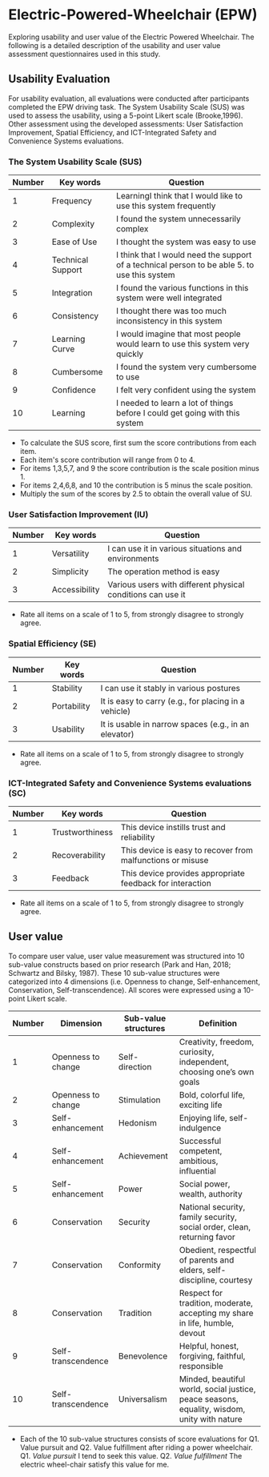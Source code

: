 # Electric-Powered-Wheelchair (EPW)
Exploring usability and user value of the Electric Powered Wheelchair. 
The following is a detailed description of the usability and user value assessment questionnaires used in this study.

## Usability Evaluation
For usability evaluation, all evaluations were conducted after participants completed the EPW driving task.
The System Usability Scale (SUS) was used to assess the usability, using a 5-point Likert scale (Brooke,1996).
Other assessment using the developed assessments: User Satisfaction Improvement, Spatial Efficiency, and ICT-Integrated Safety and Convenience Systems evaluations.

### The System Usability Scale (SUS)
|Number|Key words|Question|
|-----|-----|-----|
|1|Frequency|LearningI think that I would like to use this system frequently|
|2|Complexity|I found the system unnecessarily complex|
|3|Ease of Use|I thought the system was easy to use|
|4|Technical Support|I think that I would need the support of a technical person to be able 5. to use this system|
|5|Integration|I found the various functions in this system were well integrated|
|6|Consistency|I thought there was too much inconsistency in this system|
|7|Learning Curve|I would imagine that most people would learn to use this system very quickly|
|8|Cumbersome|I found the system very cumbersome to use|
|9|Confidence|I felt very confident using the system|
|10|Learning|I needed to learn a lot of things before I could get going with this system|
* To calculate the SUS score, first sum the score contributions from each item.
* Each item's score contribution will range from 0 to 4.
* For items 1,3,5,7, and 9 the score contribution is the scale position minus 1.
* For items 2,4,6,8, and 10 the contribution is 5 minus the scale position.
* Multiply the sum of the scores by 2.5 to obtain the overall value of SU.

### User Satisfaction Improvement (IU)
|Number|Key words|Question|
|-----|-----|-----|
|1|Versatility|I can use it in various situations and environments|
|2|Simplicity|The operation method is easy|
|3|Accessibility|Various users with different physical conditions can use it|
* Rate all items on a scale of 1 to 5, from strongly disagree to strongly agree.

### Spatial Efficiency (SE)
|Number|Key words|Question|
|-----|-----|-----|
|1|Stability|I can use it stably in various postures|
|2|Portability|It is easy to carry (e.g., for placing in a vehicle)|
|3|Usability|It is usable in narrow spaces (e.g., in an elevator)|
* Rate all items on a scale of 1 to 5, from strongly disagree to strongly agree.

### ICT-Integrated Safety and Convenience Systems evaluations (SC)
|Number|Key words|Question|
|-----|-----|-----|
|1|Trustworthiness|This device instills trust and reliability|
|2|Recoverability|This device is easy to recover from malfunctions or misuse|
|3|Feedback|This device provides appropriate feedback for interaction|
* Rate all items on a scale of 1 to 5, from strongly disagree to strongly agree.


## User value
To compare user value, user value measurement was structured into 10 sub-value constructs based on prior research (Park and Han, 2018; Schwartz and Bilsky, 1987).
These 10 sub-value structures were categorized into 4 dimensions (i.e. Openness to change, Self-enhancement, Conservation, Self-transcendence).
All scores were expressed using a 10-point Likert scale.

|Number|Dimension|Sub-value structures|Definition|
|-----|-----|-----|-----|
|1|Openness to change|Self-direction|Creativity, freedom, curiosity, independent, choosing one’s own goals|
|2|Openness to change|Stimulation|Bold, colorful life, exciting life|
|3|Self-enhancement|Hedonism|Enjoying life, self-indulgence|
|4|Self-enhancement|Achievement|Successful competent, ambitious, influential|
|5|Self-enhancement|Power|Social power, wealth, authority|
|6|Conservation|Security|National security, family security, social order, clean, returning favor|
|7|Conservation|Conformity|Obedient, respectful of parents and elders, self-discipline, courtesy|
|8|Conservation|Tradition|Respect for tradition, moderate, accepting my share in life, humble, devout|
|9|Self-transcendence|Benevolence|Helpful, honest, forgiving, faithful, responsible|
|10|Self-transcendence|Universalism|Minded, beautiful world, social justice, peace seasons, equality, wisdom, unity with nature|

* Each of the 10 sub-value structures consists of score evaluations for Q1. Value pursuit and Q2. Value fulfillment after riding a power wheelchair.
Q1. *Value pursuit* I tend to seek this value. 
Q2. *Value fulfillment* The electric wheel-chair satisfy this value for me. 

